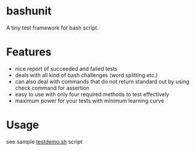 # bashunit

A tiny test framework for bash script.

# Features

* nice report of succeeded and failed tests
* deals with all kind of bash challenges (word splitting etc.)
* can also deal with commands that do not return standard out by using check command for assertion
* easy to use with only four required methods to test effectively
* maximum power for your tests with minimum learning curve

# Usage

see sample [testdemo.sh](https://github.com/nschlimm/bashunit/blob/master/testdemo.sh) script

